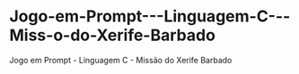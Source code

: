 # Jogo-em-Prompt---Linguagem-C---Miss-o-do-Xerife-Barbado
Jogo em Prompt - Linguagem C - Missão do Xerife Barbado
